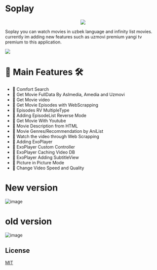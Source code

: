 
# Soplay  

<p align="center">
   <a href="https://telegram.me/soplayapp" ><img src="https://img.shields.io/badge/Telegram-2CA5E0?style=for-the-badge&logo=telegram&logoColor=white"></a> 
</p>

Soplay you can watch movies in uzbek language and infinity  list movies. currently im adding new features such as uzmovi premium yangi tv premium  to this application.

<a href="https://bmc.link/chihaku"><img src="https://img.buymeacoffee.com/button-api/?text=Buy me a coffee&emoji=&slug=chihaku&button_colour=FFDD00&font_colour=000000&font_family=Poppins&outline_colour=000000&coffee_colour=ffffff" /></a>
<br>
 
#  🎯 Main Features 🛠
  
  - 📌 Comfort Search 
  - 📌 Get Movie FullData By Aslmedia, Amedia and Uzmovi 
  - 📌 Get Movie video 
  - 📌 Get Movie Episodes with WebScrapping
  - 📌 Episodes RV MultipleType 
  - 📌 Adding EpisodeList Reverse Mode 
  - 📌 Get Movie With Youtube 
  - 📌 Movie Description from HTML  
  - 📌 Movie Genres/Recommendation by AniList 
  - 📌 Watch the video through Web Scrapping 
  - 📌 Adding ExoPlayer 
  - 📌 ExoPlayer Custom Controller 
  - 📌 ExoPlayer Caching Video DB 
  - 📌 ExoPlayer Adding SubtitleView 
  - 📌 Picture in Picture Mode 
  - 📌 Change Video Speed and Quality

# New version
![image](https://github.com/professorDeveloper/SoPlay/assets/108933534/ec05d1ff-f522-4835-9788-a3e599c29d35)

# old version 
![image](https://github.com/professorDeveloper/SoPlay/assets/108933534/1647184d-45d9-4d36-b676-7c97cd47d250)




  

## License

[MIT](https://choosealicense.com/licenses/mit/)

